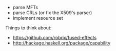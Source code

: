 
- parse MFTs
- parse CRLs (or fix the X509's parser)
- implement resource set


Things to think about:

- https://github.com/robrix/fused-effects
- http://hackage.haskell.org/package/capability

